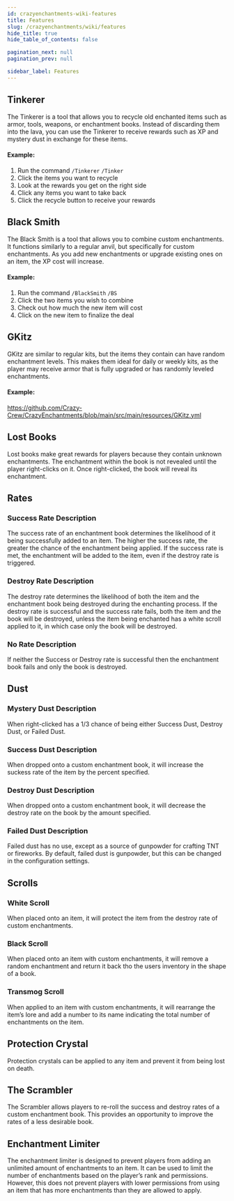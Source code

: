 ```yaml
---
id: crazyenchantments-wiki-features
title: Features
slug: /crazyenchantments/wiki/features
hide_title: true
hide_table_of_contents: false

pagination_next: null
pagination_prev: null

sidebar_label: Features
---
```

## Tinkerer
The Tinkerer is a tool that allows you to recycle old enchanted items such as armor, tools, weapons, or enchantment books. Instead of discarding them into the lava, you can use the Tinkerer to receive rewards such as XP and mystery dust in exchange for these items.

#### Example:
1. Run the command `/Tinkerer` `/Tinker`
2. Click the items you want to recycle
3. Look at the rewards you get on the right side
4. Click any items you want to take back
5. Click the recycle button to receive your rewards

## Black Smith
The Black Smith is a tool that allows you to combine custom enchantments. It functions similarly to a regular anvil, but specifically for custom enchantments. As you add new enchantments or upgrade existing ones on an item, the XP cost will increase.

#### Example:
1. Run the command `/BlackSmith` `/BS`
2. Click the two items you wish to combine
3. Check out how much the new item will cost
4. Click on the new item to finalize the deal

## GKitz
GKitz are similar to regular kits, but the items they contain can have random enchantment levels. This makes them ideal for daily or weekly kits, as the player may receive armor that is fully upgraded or has randomly leveled enchantments.

#### Example:
https://github.com/Crazy-Crew/CrazyEnchantments/blob/main/src/main/resources/GKitz.yml

## Lost Books
Lost books make great rewards for players because they contain unknown enchantments. The enchantment within the book is not revealed until the player right-clicks on it. Once right-clicked, the book will reveal its enchantment.

## Rates
### Success Rate Description
The success rate of an enchantment book determines the likelihood of it being successfully added to an item. The higher the success rate, the greater the chance of the enchantment being applied. If the success rate is met, the enchantment will be added to the item, even if the destroy rate is triggered.
### Destroy Rate Description
The destroy rate determines the likelihood of both the item and the enchantment book being destroyed during the enchanting process. If the destroy rate is successful and the success rate fails, both the item and the book will be destroyed, unless the item being enchanted has a white scroll applied to it, in which case only the book will be destroyed.
### No Rate Description
If neither the Success or Destroy rate is successful then the enchantment book fails and only the book is destroyed.

## Dust
### Mystery Dust Description
When right-clicked has a 1/3 chance of being either Success Dust, Destroy Dust, or Failed Dust.
### Success Dust Description
When dropped onto a custom enchantment book, it will increase the suckess rate of the item by the percent specified.
### Destroy Dust Description
When dropped onto a custom enchantment book, it will decrease the destroy rate on the book by the amount specified.
### Failed Dust Description
Failed dust has no use, except as a source of gunpowder for crafting TNT or fireworks. By default, failed dust is gunpowder, but this can be changed in the configuration settings.

## Scrolls
### White Scroll
When placed onto an item, it will protect the item from the destroy rate of custom enchantments.
### Black Scroll
When placed onto an item with custom enchantments, it will remove a random enchantment and return it back tho the users inventory in the shape of a book.
### Transmog Scroll
When applied to an item with custom enchantments, it will rearrange the item’s lore and add a number to its name indicating the total number of enchantments on the item.

## Protection Crystal
Protection crystals can be applied to any item and prevent it from being lost on death.

## The Scrambler
The Scrambler allows players to re-roll the success and destroy rates of a custom enchantment book. This provides an opportunity to improve the rates of a less desirable book.

## Enchantment Limiter
The enchantment limiter is designed to prevent players from adding an unlimited amount of enchantments to an item. It can be used to limit the number of enchantments based on the player’s rank and permissions. However, this does not prevent players with lower permissions from using an item that has more enchantments than they are allowed to apply.